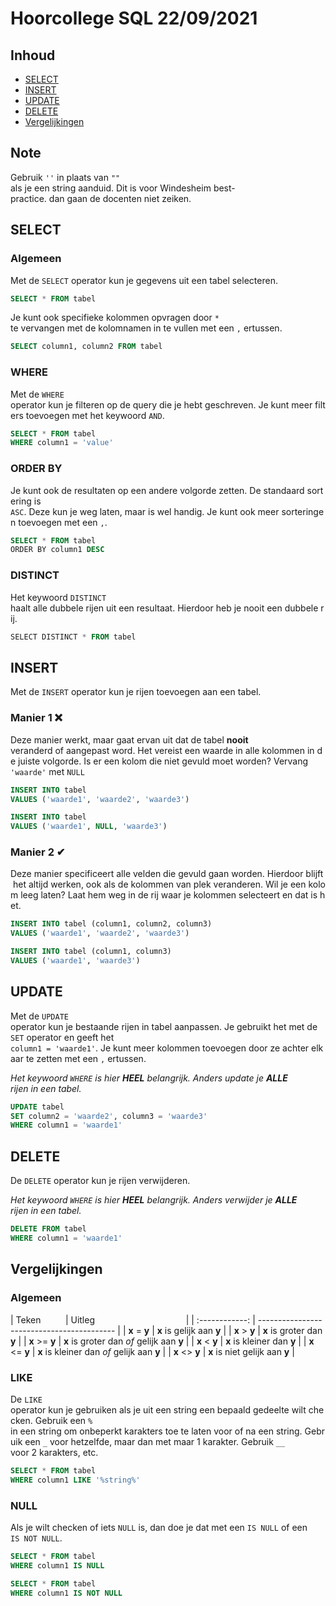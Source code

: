 # Hoorcollege SQL 22/09/2021

## Inhoud

- [SELECT](#SELECT)
- [INSERT](#INSERT)
- [UPDATE](#UPDATE)
- [DELETE](#DELETE)
- [Vergelijkingen](#Vergelijkingen)

## Note

Gebruik `''` in plaats van `""` als je een string aanduid. Dit is voor Windesheim best-practice. dan gaan de docenten niet zeiken.

## SELECT

### Algemeen

Met de `SELECT` operator kun je gegevens uit een tabel selecteren.

```sql
SELECT * FROM tabel
```

Je kunt ook specifieke kolommen opvragen door `*` te vervangen met de kolomnamen in te vullen met een `,` ertussen.

```SQL
SELECT column1, column2 FROM tabel
```

### WHERE

Met de `WHERE` operator kun je filteren op de query die je hebt geschreven. Je kunt meer filters toevoegen met het keywoord `AND`.

```sql
SELECT * FROM tabel
WHERE column1 = 'value'
```

### ORDER BY

Je kunt ook de resultaten op een andere volgorde zetten. De standaard sortering is `ASC`. Deze kun je weg laten, maar is wel handig. Je kunt ook meer sorteringen toevoegen met een `,`.

```sql
SELECT * FROM tabel
ORDER BY column1 DESC
```

### DISTINCT

Het keywoord `DISTINCT` haalt alle dubbele rijen uit een resultaat. Hierdoor heb je nooit een dubbele rij.

```sql
SELECT DISTINCT * FROM tabel
```

## INSERT

Met de `INSERT` operator kun je rijen toevoegen aan een tabel.

### Manier 1 ❌

Deze manier werkt, maar gaat ervan uit dat de tabel **nooit** veranderd of aangepast word. Het vereist een waarde in alle kolommen in de juiste volgorde. Is er een kolom die niet gevuld moet worden? Vervang `'waarde'` met `NULL`

```sql
INSERT INTO tabel
VALUES ('waarde1', 'waarde2', 'waarde3')
```

```sql
INSERT INTO tabel
VALUES ('waarde1', NULL, 'waarde3')
```

### Manier 2 ✔

Deze manier specificeert alle velden die gevuld gaan worden. Hierdoor blijft het altijd werken, ook als de kolommen van plek veranderen. Wil je een kolom leeg laten? Laat hem weg in de rij waar je kolommen selecteert en dat is het.

```sql
INSERT INTO tabel (column1, column2, column3)
VALUES ('waarde1', 'waarde2', 'waarde3')
```

```sql
INSERT INTO tabel (column1, column3)
VALUES ('waarde1', 'waarde3')
```

## UPDATE

Met de `UPDATE` operator kun je bestaande rijen in tabel aanpassen. Je gebruikt het met de `SET` operator en geeft het `column1 = 'waarde1'`. Je kunt meer kolommen toevoegen door ze achter elkaar te zetten met een `,` ertussen.

_Het keywoord `WHERE` is hier **HEEL** belangrijk. Anders update je **ALLE** rijen in een tabel._

```sql
UPDATE tabel
SET column2 = 'waarde2', column3 = 'waarde3'
WHERE column1 = 'waarde1'
```

## DELETE

De `DELETE` operator kun je rijen verwijderen.

_Het keywoord `WHERE` is hier **HEEL** belangrijk. Anders verwijder je **ALLE** rijen in een tabel._

```sql
DELETE FROM tabel
WHERE column1 = 'waarde1'
```

## Vergelijkingen

### Algemeen

| Teken          | Uitleg                                     |
| :------------: | ------------------------------------------ |
| **x** = **y**  | **x** is gelijk aan **y**                  |
| **x** > **y**  | **x** is groter dan **y**                  |
| **x** >= **y** | **x** is groter dan _of_ gelijk aan **y**  |
| **x** < **y**  | **x** is kleiner dan **y**                 |
| **x** <= **y** | **x** is kleiner dan _of_ gelijk aan **y** |
| **x** <> **y** | **x** is niet gelijk aan **y**             |

### LIKE

De `LIKE` operator kun je gebruiken als je uit een string een bepaald gedeelte wilt checken. Gebruik een `%` in een string om onbeperkt karakters toe te laten voor of na een string. Gebruik een `_` voor hetzelfde, maar dan met maar 1 karakter. Gebruik `__` voor 2 karakters, etc.

```sql
SELECT * FROM tabel
WHERE column1 LIKE '%string%'
```

### NULL

Als je wilt checken of iets `NULL` is, dan doe je dat met een `IS NULL` of een `IS NOT NULL`. 

```sql
SELECT * FROM tabel
WHERE column1 IS NULL
```

```sql
SELECT * FROM tabel
WHERE column1 IS NOT NULL
```
